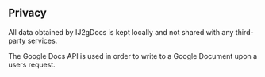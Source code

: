 ## Privacy
All data obtained by IJ2gDocs is kept locally and not shared with any third-party services.

The Google Docs API is used in order to write to a Google Document upon a users request.
